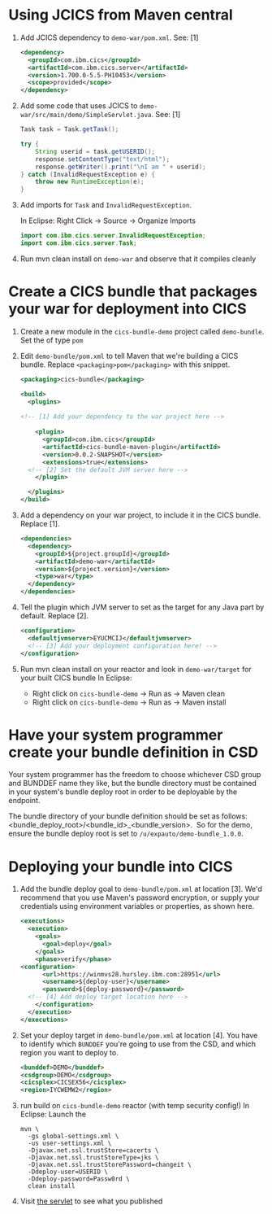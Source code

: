 # Using JCICS from Maven central

1. Add JCICS dependency to `demo-war/pom.xml`.  See: [1]
    
    ```xml
    <dependency>
      <groupId>com.ibm.cics</groupId>
      <artifactId>com.ibm.cics.server</artifactId>
      <version>1.700.0-5.5-PH10453</version>
      <scope>provided</scope>
    </dependency>
    ``` 

1. Add some code that uses JCICS to `demo-war/src/main/demo/SimpleServlet.java`. See: [1]

    ```java
    Task task = Task.getTask();

    try {
        String userid = task.getUSERID();
        response.setContentType("text/html");
        response.getWriter().print("\nI am " + userid);
    } catch (InvalidRequestException e) {
        throw new RuntimeException(e);
    }
    ```

1. Add imports for `Task` and `InvalidRequestException`.

    In Eclipse: Right Click -> Source -> Organize Imports

    ```java
    import com.ibm.cics.server.InvalidRequestException;
    import com.ibm.cics.server.Task;
    ```

1. Run mvn clean install on `demo-war` and observe that it compiles cleanly

# Create a CICS bundle that packages your war for deployment into CICS

1. Create a new module in the `cics-bundle-demo` project called `demo-bundle`.  Set the of type `pom`

1. Edit `demo-bundle/pom.xml` to tell Maven that we're building a CICS bundle.
    Replace `<packaging>pom</packaging>` with this snippet.

    ```xml
    <packaging>cics-bundle</packaging> 

    <build>
      <plugins>
	      
	<!-- [1] Add your dependency to the war project here -->
      
        <plugin>
          <groupId>com.ibm.cics</groupId>
          <artifactId>cics-bundle-maven-plugin</artifactId>
          <version>0.0.2-SNAPSHOT</version>
          <extensions>true</extensions>
	  <!-- [2] Set the default JVM server here -->
        </plugin>
    
      </plugins>
    </build>
    ```

1. Add a dependency on your war project, to include it in the CICS bundle.  Replace [1].

    ```xml
    <dependencies>
      <dependency>
        <groupId>${project.groupId}</groupId>
        <artifactId>demo-war</artifactId>
        <version>${project.version}</version>
        <type>war</type>
      </dependency>
    </dependencies>
    ```

1. Tell the plugin which JVM server to set as the target for any Java part by default. Replace [2].

    ```xml
    <configuration>
      <defaultjvmserver>EYUCMCIJ</defaultjvmserver>
      <!-- [3] Add your deployment configuration here! -->
    </configuration>
    ```

1. Run mvn clean install on your reactor and look in `demo-war/target` for your built CICS bundle
    In Eclipse:
    * Right click on `cics-bundle-demo` -> Run as -> Maven clean
    * Right click on `cics-bundle-demo` -> Run as -> Maven install
    
# Have your system programmer create your bundle definition in CSD

Your system programmer has the freedom to choose whichever CSD group and BUNDDEF name they like, but the bundle directory must be contained in your system's bundle deploy root in order to be deployable by the endpoint.

The bundle directory of your bundle definition should be set as follows: <bundle_deploy_root>/<bundle_id>_<bundle_version>.  So for the demo, ensure the bundle deploy root is set to `/u/expauto/demo-bundle_1.0.0`.

# Deploying your bundle into CICS

1. Add the bundle deploy goal to `demo-bundle/pom.xml` at location [3].  We'd recommend that you use Maven's password encryption, or supply your credentials using environment variables or properties, as shown here.

    ```xml
    <executions>
      <execution>
        <goals>
          <goal>deploy</goal>
        </goals>
        <phase>verify</phase>
	<configuration>
          <url>https://winmvs28.hursley.ibm.com:28951</url>
          <username>${deploy-user}</username>
          <password>${deploy-password}</password>
	  <!-- [4] Add deploy target location here -->
        </configuration>
      </execution>
    </executions>
    ```

1. Set your deploy target in `demo-bundle/pom.xml` at location [4].  You have to identify which `BUNDDEF` you're going to use from the CSD, and which region you want to deploy to.
    
    ```xml
    <bunddef>DEMO</bunddef>
    <csdgroup>DEMO</csdgroup>
    <cicsplex>CICSEX56</cicsplex>
    <region>IYCWEMW2</region>
    ```

1. run build on `cics-bundle-demo` reactor (with temp security config!)
    In Eclipse: Launch the 

    ```
    mvn \
      -gs global-settings.xml \
      -us user-settings.xml \
      -Djavax.net.ssl.trustStore=cacerts \
      -Djavax.net.ssl.trustStoreType=jks \
      -Djavax.net.ssl.trustStorePassword=changeit \
      -Ddeploy-user=USERID \
      -Ddeploy-password=Passw0rd \
      clean install
    ```

1. Visit [the servlet](http://cicsex56.hursley.ibm.com:28953/demo-war-0.0.1-SNAPSHOT) to see what you published
